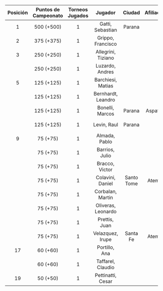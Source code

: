 |  Posición  |  Puntos de Campeonato  |  Torneos Jugados  |      Jugador       |   Ciudad   |  Afiliación  |  Puntos sumados  |
|:----------:|:----------------------:|:-----------------:|:------------------:|:----------:|:------------:|:----------------:|
|     1      |       500 (+500)       |         1         |  Gatti, Sebastian  |   Parana   |              |    500 (T01)     |
|     2      |       375 (+375)       |         1         | Grippo, Francisco  |            |              |    375 (T01)     |
|     3      |       250 (+250)       |         1         | Allegrini, Tiziano |            |              |    250 (T01)     |
|            |       250 (+250)       |         1         |  Luzardo, Andres   |            |              |    250 (T01)     |
|     5      |       125 (+125)       |         1         | Barchiesi, Matias  |            |              |    125 (T01)     |
|            |       125 (+125)       |         1         | Bernhardt, Leandro |            |              |    125 (T01)     |
|            |       125 (+125)       |         1         |  Bonelli, Marcos   |   Parana   |   Aspatem    |    125 (T01)     |
|            |       125 (+125)       |         1         |    Levin, Raul     |   Parana   |              |    125 (T01)     |
|     9      |        75 (+75)        |         1         |   Almada, Pablo    |            |              |     75 (T01)     |
|            |        75 (+75)        |         1         |   Barrios, Julio   |            |              |     75 (T01)     |
|            |        75 (+75)        |         1         |   Bracco, Victor   |            |              |     75 (T01)     |
|            |        75 (+75)        |         1         |  Colavini, Daniel  | Santo Tome |   Atemeli    |     75 (T01)     |
|            |        75 (+75)        |         1         |  Corbalan, Martin  |            |              |     75 (T01)     |
|            |        75 (+75)        |         1         | Oliveras, Leonardo |            |              |     75 (T01)     |
|            |        75 (+75)        |         1         |   Prettis, Juan    |            |              |     75 (T01)     |
|            |        75 (+75)        |         1         |  Velazquez, Irupe  |  Santa Fe  |   Atemeli    |     75 (T01)     |
|     17     |        60 (+60)        |         1         |   Portillo, Ana    |            |              |     60 (T01)     |
|            |        60 (+60)        |         1         | Taffarel, Claudio  |            |              |     60 (T01)     |
|     19     |        50 (+50)        |         1         | Pettinatti, Cesar  |            |              |     50 (T01)     |